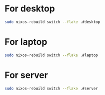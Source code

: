 


# For desktop
```bash
sudo nixos-rebuild switch --flake .#desktop
```
# For laptop
```bash
sudo nixos-rebuild switch --flake .#laptop
```
# For server
```bash
sudo nixos-rebuild switch --flake .#server
```
